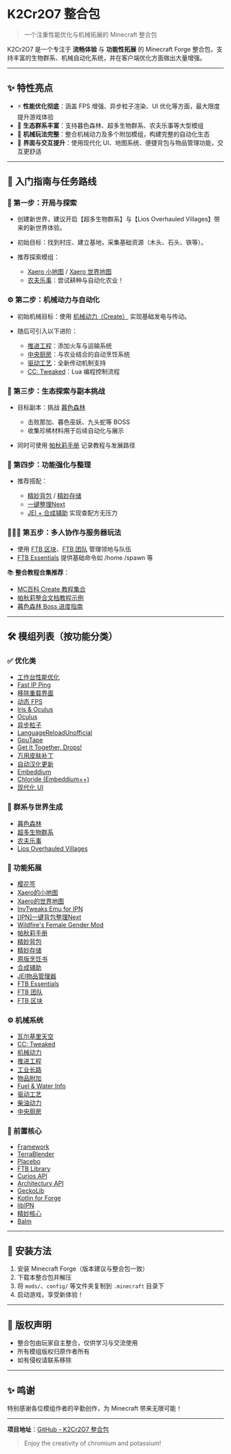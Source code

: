 # K2Cr2O7 整合包

> 一个注重性能优化与机械拓展的 Minecraft 整合包

K2Cr2O7 是一个专注于 **流畅体验** 与 **功能性拓展** 的 Minecraft Forge 整合包，支持丰富的生物群系、机械自动化系统，并在客户端优化方面做出大量增强。

---

## ✨ 特性亮点

* ⚡ **性能优化彻底**：涵盖 FPS 增强、异步粒子渲染、UI 优化等方面，最大限度提升游戏体验
* 🌿 **生态群系丰富**：支持暮色森林、超多生物群系、农夫乐事等大型模组
* 🚗 **机械玩法完整**：整合机械动力及多个附加模组，构建完整的自动化生态
* 🧰 **界面与交互提升**：使用现代化 UI、地图系统、便捷背包与物品管理功能，交互更舒适

---

## 🧭 入门指南与任务路线

### 🔰 第一步：开局与探索

* 创建新世界，建议开启【超多生物群系】与【Lios Overhauled Villages】带来的新世界体验。
* 初始目标：找到村庄、建立基地，采集基础资源（木头、石头、铁等）。
* 推荐探索模组：

  * [Xaero 小地图](https://www.mcmod.cn/class/1701.html) / [Xaero 世界地图](https://www.mcmod.cn/class/1483.html)
  * [农夫乐事](https://www.mcmod.cn/class/2820.html)：尝试耕种与自动化农业！

### ⚙️ 第二步：机械动力与自动化

* 初始机械目标：使用 [机械动力（Create）](https://www.mcmod.cn/class/2021.html) 实现基础发电与传动。
* 随后可引入以下进阶：

  * [推进工程](https://www.mcmod.cn/class/19600.html)：添加火车与运输系统
  * [中央厨房](https://www.mcmod.cn/class/9151.html)：与农业结合的自动烹饪系统
  * [驱动工艺](https://www.mcmod.cn/class/15499.html)：全新传动机制支持
  * [CC: Tweaked](https://www.mcmod.cn/class/1681.html)：Lua 编程控制流程

### 🔬 第三步：生态探索与副本挑战

* 目标副本：挑战 [暮色森林](https://www.mcmod.cn/class/61.html)

  * 击败那加、暮色巫妖、九头蛇等 BOSS
  * 收集珍稀材料用于后续自动化与展示
* 同时可使用 [帕秋莉手册](https://www.mcmod.cn/class/1388.html) 记录教程与发展路径

### 🧰 第四步：功能强化与整理

* 推荐搭配：

  * [精妙背包](https://www.mcmod.cn/class/3739.html) / [精妙存储](https://www.mcmod.cn/class/6711.html)
  * [一键整理Next](https://www.mcmod.cn/class/4104.html)
  * [JEI + 合成辅助](https://www.mcmod.cn/class/459.html) 实现查配方无压力

### 🧑‍🤝‍🧑 第五步：多人协作与服务器玩法

* 使用 [FTB 区块](https://www.mcmod.cn/class/3201.html)、[FTB 团队](https://www.mcmod.cn/class/3179.html) 管理领地与队伍
* [FTB Essentials](https://www.mcmod.cn/class/3202.html) 提供基础命令如 /home /spawn 等

📚 **整合教程合集推荐**：

* [MC百科 Create 教程集合](https://www.mcmod.cn/post/326.html)
* [帕秋莉整合文档教程示例](https://www.mcmod.cn/post/418.html)
* [暮色森林 Boss 进度指南](https://www.mcmod.cn/post/273.html)

---

## 🛠️ 模组列表（按功能分类）

### ✅ 优化类

* [工作台性能优化](https://www.mcmod.cn/class/1486.html)
* [Fast IP Ping](https://www.mcmod.cn/class/11895.html)
* [移除重载界面](https://www.mcmod.cn/class/9908.html)
* [动态 FPS](https://www.mcmod.cn/class/3074.html)
* [Iris & Oculus](https://www.mcmod.cn/class/7283.html)
* [Oculus](https://www.mcmod.cn/class/5741.html)
* [异步粒子](https://www.mcmod.cn/class/18394.html)
* [LanguageReloadUnofficial](https://www.mcmod.cn/class/16829.html)
* [GpuTape](https://www.mcmod.cn/class/19415.html)
* [Get It Together, Drops!](https://www.mcmod.cn/class/7624.html)
* [万用皮肤补丁](https://www.mcmod.cn/class/883.html)
* [自动汉化更新](https://www.mcmod.cn/class/1188.html)
* [Embeddium](https://www.mcmod.cn/class/12028.html)
* [Chloride (Embeddium++)](https://www.mcmod.cn/class/12822.html)
* [现代化 UI](https://www.mcmod.cn/class/2454.html)

### 🌿 群系与世界生成

* [暮色森林](https://www.mcmod.cn/class/61.html)
* [超多生物群系](https://www.mcmod.cn/class/108.html)
* [农夫乐事](https://www.mcmod.cn/class/2820.html)
* [Lios Overhauled Villages](https://www.mcmod.cn/class/13133.html)

### 🚀 功能拓展

* [樱花签](https://www.mcmod.cn/class/17460.html)
* [Xaero的小地图](https://www.mcmod.cn/class/1701.html)
* [Xaero的世界地图](https://www.mcmod.cn/class/1483.html)
* [InvTweaks Emu for IPN](https://www.mcmod.cn/class/9182.html)
* [\[IPN\]一键背包整理Next](https://www.mcmod.cn/class/4104.html)
* [Wildfire's Female Gender Mod](https://www.mcmod.cn/class/3997.html)
* [帕秋莉手册](https://www.mcmod.cn/class/1388.html)
* [精妙背包](https://www.mcmod.cn/class/3739.html)
* [精妙存储](https://www.mcmod.cn/class/6711.html)
* [原版烹饪书](https://www.mcmod.cn/class/5234.html)
* [合成辅助](https://www.mcmod.cn/class/1501.html)
* [JEI物品管理器](https://www.mcmod.cn/class/459.html)
* [FTB Essentials](https://www.mcmod.cn/class/3202.html)
* [FTB 团队](https://www.mcmod.cn/class/3179.html)
* [FTB 区块](https://www.mcmod.cn/class/3201.html)

### ⚙️ 机械系统

* [瓦尔基里天空](https://www.mcmod.cn/class/1528.html)
* [CC: Tweaked](https://www.mcmod.cn/class/1681.html)
* [机械动力](https://www.mcmod.cn/class/2021.html)
* [推进工程](https://www.mcmod.cn/class/19600.html)
* [工业长路](https://www.mcmod.cn/class/8204.html)
* [物品附加](https://www.mcmod.cn/class/3779.html)
* [Fuel & Water Info](https://www.mcmod.cn/class/17189.html)
* [驱动工艺](https://www.mcmod.cn/class/15499.html)
* [柴油动力](https://www.mcmod.cn/class/10727.html)
* [中央厨房](https://www.mcmod.cn/class/9151.html)

### 🔧 前置核心

* [Framework](https://www.mcmod.cn/class/5307.html)
* [TerraBlender](https://www.mcmod.cn/class/5489.html)
* [Placebo](https://www.mcmod.cn/class/1023.html)
* [FTB Library](https://www.mcmod.cn/class/3184.html)
* [Curios API](https://www.mcmod.cn/class/2029.html)
* [Architectury API](https://www.mcmod.cn/class/3434.html)
* [GeckoLib](https://www.mcmod.cn/class/3232.html)
* [Kotlin for Forge](https://www.mcmod.cn/class/2890.html)
* [libIPN](https://www.mcmod.cn/class/7713.html)
* [精妙核心](https://www.mcmod.cn/class/6324.html)
* [Balm](https://www.mcmod.cn/class/4485.html)

---

## 🚛 安装方法

1. 安装 Minecraft Forge（版本建议与整合包一致）
2. 下载本整合包并解压
3. 将 `mods/`、`config/` 等文件夹复制到 `.minecraft` 目录下
4. 启动游戏，享受新体验！

---

## 📖 版权声明

* 整合包由玩家自主整合，仅供学习与交流使用
* 所有模组版权归原作者所有
* 如有侵权请联系移除

---

## ✨ 鸣谢

特别感谢各位模组作者的辛勤创作，为 Minecraft 带来无限可能！

---

**项目地址**：[GitHub - K2Cr2O7 整合包](https://github.com/你的用户名/K2Cr2O7)

> Enjoy the creativity of chromium and potassium!
